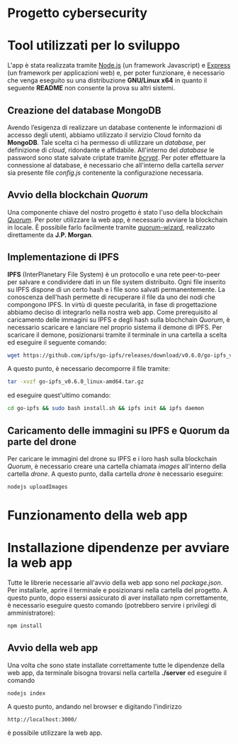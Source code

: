 # Progetto cybersecurity
# Tool utilizzati per lo sviluppo

L'app è stata realizzata tramite [Node.js](https://nodejs.org/it/) (un framework Javascript) e [Express](https://expressjs.com/it/) (un framework per applicazioni web) e, per poter funzionare, è necessario che venga eseguito su una distribuzione **GNU/Linux x64** in quanto il seguente **README** non consente la prova su altri sistemi.

## Creazione del database MongoDB
Avendo l’esigenza di realizzare un database contenente le informazioni di accesso degli utenti, abbiamo utilizzato il servizio Cloud fornito da **MongoDB**.
Tale scelta ci ha permesso di utilizzare un *database*, per definizione di *cloud*, ridondante e affidabile. All'interno del *database* le password sono state salvate criptate tramite [*bcrypt*](https://it.wikipedia.org/wiki/Bcrypt). Per poter effettuare la connessione al database, è necessario che all'interno della cartella *server* sia presente file *config.js* contenente la configurazione necessaria.

## Avvio della blockchain *Quorum*

Una componente chiave del nostro progetto è stato l'uso della blockchain [*Quorum*](https://www.goquorum.com/). Per poter utilizzare la web app, è necessario avviare la blockchain in locale. È possibile farlo facilmente tramite [quorum-wizard](https://github.com/jpmorganchase/quorum-wizard), realizzato direttamente da **J.P. Morgan**.

## Implementazione di IPFS

**IPFS** (InterPlanetary File System) è un protocollo e una rete peer-to-peer per salvare e condividere dati in un file system distribuito. Ogni file inserito su IPFS dispone di un certo hash e i file sono salvati permanentemente. La conoscenza dell'hash permette di recuperare il file da uno dei nodi che compongono IPFS. In virtù di queste pecularità, in fase di progettazione abbiamo deciso di integrarlo nella nostra web app.
Come prerequisito al caricamento delle immagini su IPFS e degli hash sulla blochchain *Quorum*, è necessario scaricare e lanciare nel proprio sistema il demone di IPFS. Per scaricare il demone, posizionarsi tramite il terminale in una cartella a scelta ed eseguire il seguente comando:
```bash
wget https://github.com/ipfs/go-ipfs/releases/download/v0.6.0/go-ipfs_v0.6.0_linux-amd64.tar.gz
```
A questo punto, è necessario decomporre il file tramite:   
```bash
tar -xvzf go-ipfs_v0.6.0_linux-amd64.tar.gz
```
ed eseguire quest'ultimo comando:
```bash
cd go-ipfs && sudo bash install.sh && ipfs init && ipfs daemon
```

## Caricamento delle immagini su IPFS e Quorum da parte del drone
Per caricare le immagini del drone su IPFS e i loro hash sulla blockchain *Quorum*, è necessario creare una cartella chiamata *images* all'interno della cartella *drone*. A questo punto, dalla cartella *drone* è necessario eseguire:
```bash
nodejs uploadImages
```

# Funzionamento della web app

# Installazione dipendenze per avviare la web app
Tutte le librerie necessarie all'avvio della web app sono nel *package.json*. Per installarle, aprire il terminale e posizionarsi nella cartella del progetto. A questo punto, dopo essersi assicurato di aver installato npm correttamente, è necessario eseguire questo comando (potrebbero servire i privilegi di amministratore):

```bash
npm install 
```

## Avvio della web app

Una volta che sono state installate correttamente tutte le dipendenze della web app, da terminale bisogna trovarsi nella cartella **./server** ed eseguire il comando 
```
nodejs index
```
A questo punto, andando nel browser e digitando l'indirizzo 
```
http://localhost:3000/
```
è possibile utilizzare la web app.
